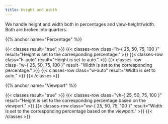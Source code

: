 ```yaml
---
title: Height and Width
---
```


We handle height and width both in percentages and view-height/width. Both are broken into quarters.

{{% anchor name="Percentage" %}}

{{< classes result="true" >}}
{{< classes-row class="h-{ 25, 50, 75, 100 }" result="Height is set to the corresponding percentage." >}}
{{< classes-row class="h-auto" result="Height is set to auto." >}}
{{< classes-row class="w-{ 25, 50, 75, 100 }" result="Width is set to the corresponding percentage." >}}
{{< classes-row class="w-auto" result="Width is set to auto." >}}
{{< /classes >}}

{{% anchor name="Viewport" %}}

{{< classes result="true" >}}
{{< classes-row class="vh-{ 25, 50, 75, 100 }" result="Height is set to the corresponding percentage based on the viewport." >}}
{{< classes-row class="vw-{ 25, 50, 75, 100 }" result="Width is set to the corresponding percentage based on the viewport." >}}
{{< /classes >}}
 